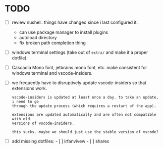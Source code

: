 # TODO

- [ ] review nushell. things have changed since i last configured it.

  - can use package manager to install plugins
  - autoload directory
  - fix broken path completion thing

- [ ] windows terminal settings (take out of `extra/` and make it a proper
      dotfile)

- [ ] Cascadia Mono font, jetbrains mono font, etc. make consistent for windows
      terminal and vscode-insiders.

- [ ] we frequently have to disruptively update vscode-insiders so that
      extensions work.

      vscode-insiders is updated at least once a day. to take an update, i need to go
      through the update process (which requires a restart of the app).

      extensions are updated automatically and are often not compatible with old
      versions of vscode-insiders.

      this sucks. maybe we should just use the stable version of vscode?

- [ ] add missing dotfiles:
      - [ ] irfanvivew
      - [ ] sharex